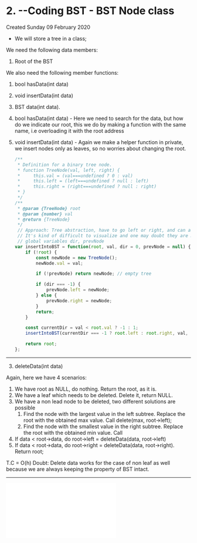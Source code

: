 # 2. --Coding BST  - BST Node class
Created Sunday 09 February 2020

* We will store a tree in a class;

We need the following data members:

1. Root of the BST


We also need the following member functions:

1. bool hasData(int data)
2. void insertData(int data)
3. BST data(int data).


1. bool hasData(int data) - Here we need to search for the data, but how do we indicate our root, this we do by making a function with the same name, i.e overloading it with the root address
2. void insertData(int data) - Again we make a helper function in private, we insert nodes only as leaves, so no worries about changing the root.
	```js
	/**
	 * Definition for a binary tree node.
	 * function TreeNode(val, left, right) {
	 *     this.val = (val===undefined ? 0 : val)
	 *     this.left = (left===undefined ? null : left)
	 *     this.right = (right===undefined ? null : right)
	 * }
	 */
	/**
	 * @param {TreeNode} root
	 * @param {number} val
	 * @return {TreeNode}
	 */
	 // Approach: Tree abstraction, have to go left or right, and can always go. Will reach an empty place for sure.
	 // It's kind of difficult to visualize and one may doubt they are missing "add new between" case, but it's fine.
	 // global variables dir, prevNode
	var insertIntoBST = function(root, val, dir = 0, prevNode = null) {
	    if (!root) {
	        const newNode = new TreeNode();
	        newNode.val = val;

	        if (!prevNode) return newNode; // empty tree

	        if (dir === -1) {
	            prevNode.left = newNode;
	        } else {
	            prevNode.right = newNode;
	        }
	        return;
	    }

	    const currentDir = val < root.val ? -1 : 1;
	    insertIntoBST(currentDir === -1 ? root.left : root.right, val, currentDir, root);

	    return root;
	};
	```

*****


3. deleteData(int data)

Again, here we have 4 scenarios:

1. We have root as NULL, do nothing. Return the root, as it is.
2. We have a leaf which needs to be deleted. Delete it, return NULL.
3. We have a non lead node to be deleted, two different solutions are possible
	1. Find the node with the largest value in the left subtree. Replace the root with the obtained max value. Call delete(max, root->left);
	2. Find the node with the smallest value in the right subtree. Replace the root with the obtained min value. Call
4. If data < root->data, do root->left = deleteData(data, root->left)
5. If data < root->data, do root->right = deleteData(data, root->right). Return root;

T.C = O(h)
Doubt: Delete data works for the case of non leaf as well because we are always keeping the property of BST intact.

*****

![./BinaryTreeNode.h](2._Coding_BST__-_BST_Node_class/BinaryTreeNode.h)

